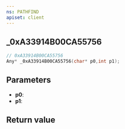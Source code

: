 ```yaml
---
ns: PATHFIND
apiset: client
---
```

## _0xA33914B00CA55756

```c
// 0xA33914B00CA55756
Any* _0xA33914B00CA55756(char* p0,int p1);
```


## Parameters
* **p0**:
* **p1**:

## Return value